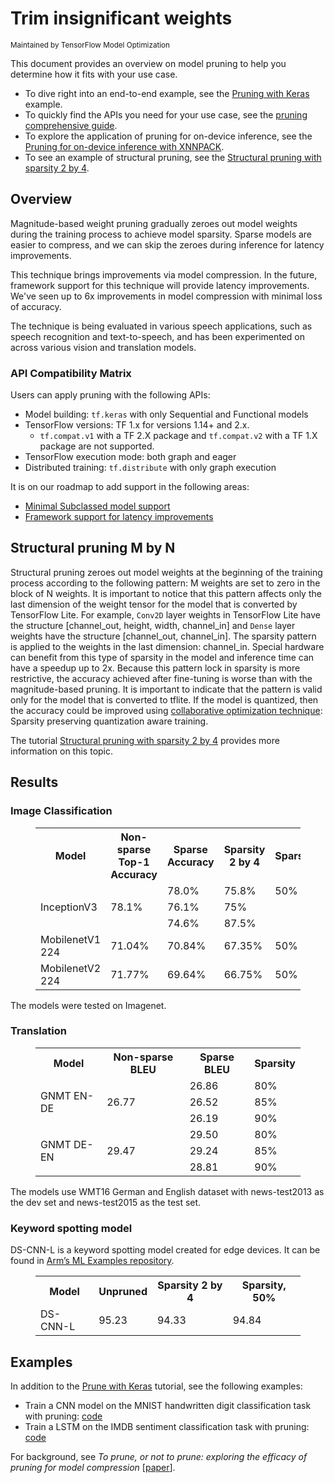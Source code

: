 # Trim insignificant weights

<sub>Maintained by TensorFlow Model Optimization</sub>

This document provides an overview on model pruning to help you determine how it
fits with your use case.

*   To dive right into an end-to-end example, see the
    [Pruning with Keras](pruning_with_keras.ipynb) example.
*   To quickly find the APIs you need for your use case, see the
    [pruning comprehensive guide](comprehensive_guide.ipynb).
*   To explore the application of pruning for on-device inference, see the
    [Pruning for on-device inference with XNNPACK](pruning_for_on_device_inference.ipynb).
*   To see an example of structural pruning, see the
    [Structural pruning with sparsity 2 by 4](pruning_with_sparsity_2_by_4.ipynb).

## Overview

Magnitude-based weight pruning gradually zeroes out model weights during the
training process to achieve model sparsity. Sparse models are easier to
compress, and we can skip the zeroes during inference for latency improvements.

This technique brings improvements via model compression. In the future,
framework support for this technique will provide latency improvements. We've
seen up to 6x improvements in model compression with minimal loss of accuracy.

The technique is being evaluated in various speech applications, such as
speech recognition and text-to-speech, and has been experimented on across
various vision and translation models.

### API Compatibility Matrix
Users can apply pruning with the following APIs:

*   Model building: `tf.keras` with only Sequential and Functional models
*   TensorFlow versions: TF 1.x for versions 1.14+ and 2.x.
    *   `tf.compat.v1` with a TF 2.X package and `tf.compat.v2` with a TF 1.X
        package are not supported.
*   TensorFlow execution mode: both graph and eager
*   Distributed training: `tf.distribute` with only graph execution

It is on our roadmap to add support in the following areas:

*   [Minimal Subclassed model support](https://github.com/tensorflow/model-optimization/issues/155)
*   [Framework support for latency improvements](https://github.com/tensorflow/model-optimization/issues/173)

## Structural pruning M by N

Structural pruning zeroes out model weights at the beginning of the training
process according to the following pattern: M weights are set to zero in the
block of N weights. It is important to notice that this pattern affects only the last dimension of the weight tensor for the model that is converted by TensorFlow Lite. For example, `Conv2D` layer weights in TensorFlow Lite have the structure [channel_out, height, width, channel_in] and `Dense` layer weights have the structure [channel_out, channel_in]. The sparsity pattern is applied to the weights in the last dimension: channel_in.
Special hardware can benefit from this type of sparsity in the model and inference time can have a speedup up to 2x. Because this pattern lock in sparsity is more restrictive, the accuracy achieved after fine-tuning is worse than with the magnitude-based pruning.
It is important to indicate that the pattern is valid only for the model that is converted to tflite.
If the model is quantized, then the accuracy could be improved using [collaborative optimization technique](https://blog.tensorflow.org/2021/10/Collaborative-Optimizations.html): Sparsity preserving quantization aware training.

The tutorial [Structural pruning with sparsity 2 by 4](pruning_with_sparsity_2_by_4.ipynb)
provides more information on this topic.

## Results

### Image Classification

<figure>
  <table>
    <tr>
      <th>Model</th>
      <th>Non-sparse Top-1 Accuracy </th>
      <th>Sparse Accuracy </th>
      <th>Sparsity 2 by 4</th>
      <th>Sparsity </th>
    </tr>
    <tr>
      <td rowspan=3>InceptionV3</td>
      <td rowspan=3>78.1%</td>
      <td>78.0%</td>
      <td>75.8%</td>
      <td>50%</td>
    </tr>
    <tr>
      <td>76.1%</td><td>75%</td>
    </tr>
    <tr>
      <td>74.6%</td><td>87.5%</td>
    </tr>
    <tr>
      <td>MobilenetV1 224</td><td>71.04%</td><td>70.84%</td><td>67.35%</td><td>50%</td>
    </tr>
    <tr>
      <td>MobilenetV2 224</td><td>71.77%</td><td>69.64%</td><td>66.75%</td><td>50%</td>
    </tr>
 </table>
</figure>

The models were tested on Imagenet.

### Translation

<figure>
  <table>
    <tr>
      <th>Model</th>
      <th>Non-sparse BLEU </th>
      <th>Sparse BLEU </th>
      <th>Sparsity </th>
    </tr>
    <tr>
      <td rowspan=3>GNMT EN-DE</td>
      <td rowspan=3>26.77</td>
      <td>26.86</td>
      <td>80% </td>
    </tr>
    <tr>
      <td>26.52</td><td>85%</td>
    </tr>
    <tr>
      <td>26.19</td><td>90%</td>
    </tr>
    <tr>
      <td rowspan=3>GNMT DE-EN</td>
      <td rowspan=3>29.47</td>
      <td>29.50</td>
      <td>80% </td>
    </tr>
    <tr>
      <td>29.24</td><td>85%</td>
    </tr>
    <tr>
      <td>28.81</td><td>90%</td>
    </tr>
 </table>
</figure>

The models use WMT16 German and English dataset with news-test2013 as the dev
set and news-test2015 as the test set.

### Keyword spotting model

DS-CNN-L is a keyword spotting model created for edge devices. It can be found
in [Arm’s ML Examples repository](https://github.com/ARM-software/ML-examples/tree/master/tflu-kws-cortex-m).

<figure>
  <table>
    <tr>
      <th>Model</th>
      <th>Unpruned</th>
      <th>Sparsity 2 by 4 </th>
      <th>Sparsity, 50% </th>
    </tr>
    <tr>
      <td>DS-CNN-L</td>
      <td>95.23</td>
      <td>94.33</td>
      <td>94.84</td>
    </tr>
 </table>
</figure>

## Examples

In addition to the [Prune with Keras](pruning_with_keras.ipynb)
tutorial, see the following examples:

* Train a CNN model on the MNIST handwritten digit classification task with
pruning:
[code](https://github.com/tensorflow/model-optimization/blob/master/tensorflow_model_optimization/python/examples/sparsity/keras/mnist/mnist_cnn.py)
* Train a LSTM on the IMDB sentiment classification task with pruning:
[code](https://github.com/tensorflow/model-optimization/blob/master/tensorflow_model_optimization/python/examples/sparsity/keras/imdb/imdb_lstm.py)

For background, see *To prune, or not to prune: exploring the efficacy of
pruning for model compression* [[paper](https://arxiv.org/pdf/1710.01878.pdf)].
